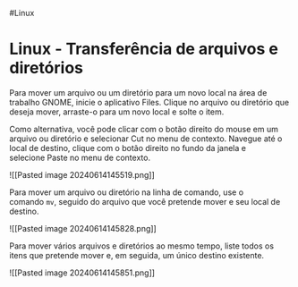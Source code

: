 #Linux 
# Linux - Transferência de arquivos e diretórios

Para mover um arquivo ou um diretório para um novo local na área de trabalho GNOME, inicie o aplicativo Files. Clique no arquivo ou diretório que deseja mover, arraste-o para um novo local e solte o item.

Como alternativa, você pode clicar com o botão direito do mouse em um arquivo ou diretório e selecionar Cut no menu de contexto. Navegue até o local de destino, clique com o botão direito no fundo da janela e selecione Paste no menu de contexto.

![[Pasted image 20240614145519.png]]

Para mover um arquivo ou diretório na linha de comando, use o comando `mv`, seguido do arquivo que você pretende mover e seu local de destino.

![[Pasted image 20240614145828.png]]

Para mover vários arquivos e diretórios ao mesmo tempo, liste todos os itens que pretende mover e, em seguida, um único destino existente.

![[Pasted image 20240614145851.png]]




















